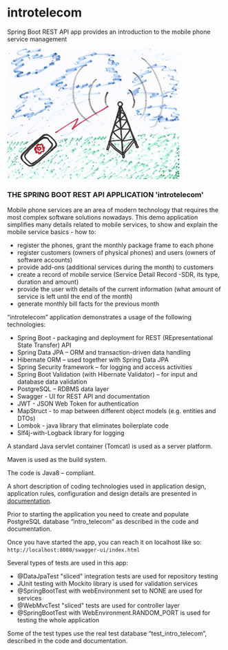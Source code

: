 # introtelecom
Spring Boot REST API app provides an introduction to the mobile phone service management

<img src="docs/mobileNet.png" width="400">
<br/>

### THE SPRING BOOT REST API APPLICATION 'introtelecom'
  
Mobile phone services are an area of modern technology that requires the most complex software solutions nowadays. This demo application simplifies many details related to mobile services, to show and explain the mobile service basics - how to:
- register the phones, grant the monthly package frame to each phone
- register customers (owners of physical phones) and users (owners of software accounts)
- provide add-ons (additional services during the month) to customers
- create a record of mobile service (Service Detail Record -SDR, its type, duration and amount) 
- provide the user with details of the current information (what amount of service is left until the end of the month) 
- generate monthly bill facts for the previous month  

“introtelecom” application demonstrates a usage of the following technologies:
- Spring Boot - packaging and deployment for REST (REpresentational State Transfer) API 
- Spring Data JPA – ORM and transaction-driven data handling
- Hibernate ORM – used together with Spring Data JPA
- Spring Security framework – for logging and access activities
- Spring Boot Validation (with Hibernate Validator) – for input and database data validation
- PostgreSQL – RDBMS data layer
- Swagger - UI for REST API and documentation
- JWT - JSON Web Token for authentication
- MapStruct - to map between different object models (e.g. entities and DTOs)
- Lombok - java library that eliminates boilerplate code
- Slf4j-with-Logback library for logging

A standard Java servlet container (Tomcat) is used as a server platform.

Maven is used as the build system.

The code is Java8 – compliant.

A short description of coding technologies used in application design, application rules, configuration and design details are presented in [documentation](docs/introtelecom.pdf).

Prior to starting the application you need to create and populate PostgreSQL database “intro_telecom” as described in the code and documentation.

Once you have started the app, you can reach it on localhost like so:
`http://localhost:8080/swagger-ui/index.html`

Several types of tests are used in this app:
- @DataJpaTest "sliced" integration tests are used for repository testing
- JUnit testing with Mockito library is used for validation services
- @SpringBootTest with webEnvironment set to NONE are used for services
- @WebMvcTest "sliced" tests are used for controller layer
- @SpringBootTest with WebEnvironment.RANDOM_PORT is used for testing the whole application

Some of the test types use the real test database “test_intro_telecom”, described in the code and documentation.

